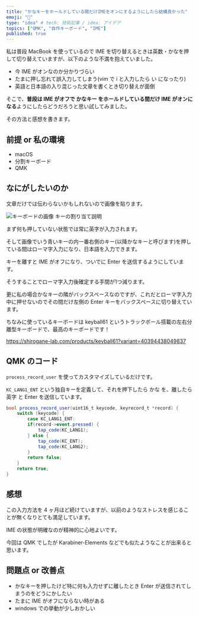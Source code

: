 ```yaml
---
title: "かなキーをホールドしている間だけIMEをオンにするようにしたら結構良かった"
emoji: "🐙"
type: "idea" # tech: 技術記事 / idea: アイデア
topics: ["QMK", "自作キーボード", "IME"]
published: true
---
```


私は普段 MacBook を使っているので IME を切り替えるときは英数・かなを押して切り替えていますが、以下のような不満を抱えていました。

- 今 IME がオンなのか分かりづらい
- たまに押し忘れて誤入力してしまう(vim で i と入力したら い になったり)
- 英語と日本語の入り混じった文章を書くとき切り替えが面倒

そこで、**普段は IME がオフで かなキー をホールドしている間だけ IME がオンになる**ようにしたらどうだろうと思い試してみました。

その方法と感想を書きます。

## 前提 or 私の環境

- macOS
- 分割キーボード
- QMK

## なにがしたいのか

文章だけでは伝わらないかもしれないので画像を貼ります。

![キーボードの画像 キーの割り当て説明](https://gyazo.com/02e0c2c9a24c01a0d172049b4b55c9db.png)

まず何も押していない状態では常に英字が入力されます。

そして画像でいう青いキーの内一番右側のキー(以降かなキーと呼びます)を押している間はローマ字入力になり、日本語を入力できます。

キーを離すと IME がオフになり、ついでに Enter を送信するようにしています。

そうすることでローマ字入力後確定する手間が1つ減ります。

更に私の場合かなキーの隣がバックスペースなのですが、これだとローマ字入力中に押せないのでその間だけ左側の Enter キーをバックスペースに切り替えています。

ちなみに使っているキーボードは keyball61 というトラックボール搭載の左右分離型キーボードで、最高のキーボードです！

https://shirogane-lab.com/products/keyball61?variant=40394438049837

## QMK のコード

`process_record_user` を使ってカスタマイズしているだけです。

`KC_LANG1_ENT` という独自キーを定義して、それを押下したら かな を、離したら 英字 と Enter を送信しています。

```csharp
bool process_record_user(uint16_t keycode, keyrecord_t *record) {
    switch (keycode) {
        case KC_LANG1_ENT:
        if(record->event.pressed) {
            tap_code(KC_LANG1);
        } else {
            tap_code(KC_ENT);
            tap_code(KC_LANG2);
        }
        return false;
    }
    return true;
}
```

## 感想

この入力方法を 4 ヶ月ほど続けていますが、以前のようなストレスを感じることが無くなりとても満足しています。

IME の状態が明確なのが精神的に心地よいです。

今回は QMK でしたが Karabiner-Elements などでも似たようなことが出来ると思います。

## 問題点 or 改善点

- かなキーを押したけど特に何も入力せずに離したとき Enter が送信されてしまうのをどうにかしたい
- たまに IME がオフにならない時がある
- windows での挙動が少しおかしい
